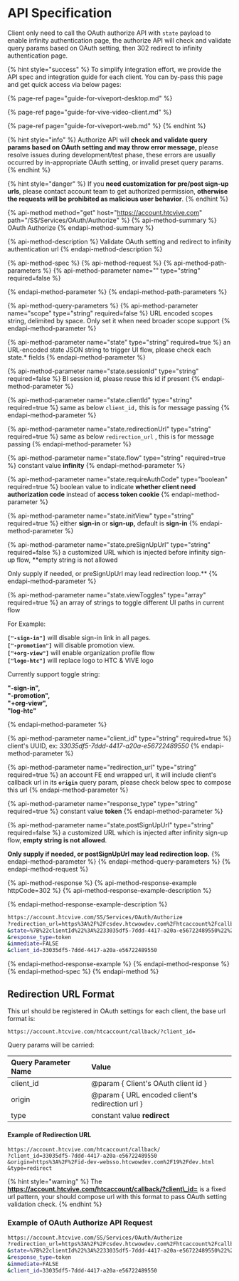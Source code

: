 # API Specification

Client only need to call the OAuth authorize API with `state` payload to enable infinity authentication page, the authorize API will check and validate query params based on OAuth setting, then 302 redirect to infinity authentication page. 

{% hint style="success" %}
To simplify integration effort, we provide the API spec and integration guide for each client. You can by-pass this page and get quick access via below pages:

{% page-ref page="guide-for-viveport-desktop.md" %}

{% page-ref page="guide-for-vive-video-client.md" %}

{% page-ref page="guide-for-viveport-web.md" %}
{% endhint %}

{% hint style="info" %}
Authorize API  will **check and validate query params based on OAuth setting and may throw error message,**  please resolve issues during development/test phase, these errors are usually occurred by in-appropriate OAuth setting, or invalid preset query params.
{% endhint %}

{% hint style="danger" %}
If you **need customization for pre/post sign-up urls**, please contact account team to get authorized permission, **otherwise the requests will be prohibited as malicious user behavior**.
{% endhint %}

{% api-method method="get" host="https://account.htcvive.com" path="/SS/Services/OAuth/Authorize" %}
{% api-method-summary %}
OAuth Authorize
{% endapi-method-summary %}

{% api-method-description %}
Validate OAuth setting and redirect to infinity authentication url
{% endapi-method-description %}

{% api-method-spec %}
{% api-method-request %}
{% api-method-path-parameters %}
{% api-method-parameter name="" type="string" required=false %}

{% endapi-method-parameter %}
{% endapi-method-path-parameters %}

{% api-method-query-parameters %}
{% api-method-parameter name="scope" type="string" required=false %}
URL encoded scopes string, delimited by space. Only set it when need broader scope support
{% endapi-method-parameter %}

{% api-method-parameter name="state" type="string" required=true %}
an URL-encoded state JSON string to trigger UI flow, please check each state.\* fields
{% endapi-method-parameter %}

{% api-method-parameter name="state.sessionId" type="string" required=false %}
BI session id, please reuse this id if present
{% endapi-method-parameter %}

{% api-method-parameter name="state.clientId" type="string" required=true %}
same as below `client_id,` this is for message passing
{% endapi-method-parameter %}

{% api-method-parameter name="state.redirectionUrl" type="string" required=true %}
same as below `redirection_url` , this is for message passing
{% endapi-method-parameter %}

{% api-method-parameter name="state.flow" type="string" required=true %}
constant value **infinity**
{% endapi-method-parameter %}

{% api-method-parameter name="state.requireAuthCode" type="boolean" required=true %}
boolean value to indicate **whether client need authorization code** instead of **access token cookie**
{% endapi-method-parameter %}

{% api-method-parameter name="state.initView" type="string" required=true %}
either **sign-in** or **sign-up,** default is **sign-in**
{% endapi-method-parameter %}

{% api-method-parameter name="state.preSignUpUrl" type="string" required=false %}
a customized URL which is injected before infinity sign-up flow, **empty string is not allowed  
  
Only supply if needed, or preSignUpUrl may lead redirection loop.**
{% endapi-method-parameter %}

{% api-method-parameter name="state.viewToggles" type="array" required=true %}
an array of strings to toggle different UI paths in current flow  
  
For Example:  
  
**`["-sign-in"]`** will disable sign-in link in all pages.  
**`["-promotion"]`** will disable promotion view.  
**`["+org-view"]`** will enable organization profile flow  
**`["logo-htc"]`** will replace logo to HTC & VIVE logo  
  
Currently support toggle string:  
  
**"-sign-in",  
"-promotion",  
"+org-view",  
"log-htc"**  
  
  
{% endapi-method-parameter %}

{% api-method-parameter name="client\_id" type="string" required=true %}
client's UUID, ex: _33035df5-7ddd-4417-a20a-e56722489550_
{% endapi-method-parameter %}

{% api-method-parameter name="redirection\_url" type="string" required=true %}
an account FE end wrapped url, it will include client's callback url in its **`origin`**  query param, please check below spec to compose this url
{% endapi-method-parameter %}

{% api-method-parameter name="response\_type" type="string" required=true %}
constant value **token**
{% endapi-method-parameter %}

{% api-method-parameter name="state.postSignUpUrl" type="string" required=false %}
a customized URL which is injected after infinity sign-up flow, **empty string is not allowed**.  
  
**Only supply if needed, or postSignUpUrl may lead redirection loop.**
{% endapi-method-parameter %}
{% endapi-method-query-parameters %}
{% endapi-method-request %}

{% api-method-response %}
{% api-method-response-example httpCode=302 %}
{% api-method-response-example-description %}

{% endapi-method-response-example-description %}

```bash
https://account.htcvive.com/SS/Services/OAuth/Authorize
?redirection_url=https%3A%2F%2Fcsdev.htcwowdev.com%2Fhtcaccount%2Fcallback%2F%3Fclient_id%3D33035df5-7ddd-4417-a20a-e56722489550%26origin%3Dhttps%253A%252F%252Fid-dev-websso.htcwowdev.com%252F19%252Fdev.html%26type%3Dredirect
&state=%7B%22clientId%22%3A%2233035df5-7ddd-4417-a20a-e56722489550%22%2C%22redirectionUrl%22%3A%22https%3A%2F%2Fid-dev-websso.htcwowdev.com%2F19%2Fdev.html%22%2C%22flow%22%3A%22infinity%22%2C%22initView%22%3A%22sign-in%22%2C%22viewToggles%22%3A%5B%5D%2C%22preSignUpUrl%22%3A%22%22%7D
&response_type=token
&immediate=FALSE
&client_id=33035df5-7ddd-4417-a20a-e56722489550
```
{% endapi-method-response-example %}
{% endapi-method-response %}
{% endapi-method-spec %}
{% endapi-method %}

## Redirection URL Format

This url should be registered in OAuth settings for each client, the base url format is:

```text
https://account.htcvive.com/htcaccount/callback/?client_id=
```

Query params will be carried:

| Query Parameter Name | Value |
| :--- | :--- |
| client\_id | @param { Client's OAuth client id } |
| origin | @param { URL encoded client's redirection url } |
| type | constant value **redirect** |

#### Example of Redirection URL

```text
https://account.htcvive.com/htcaccount/callback/
?client_id=33035df5-7ddd-4417-a20a-e56722489550
&origin=https%3A%2F%2Fid-dev-websso.htcwowdev.com%2F19%2Fdev.html
&type=redirect
```

{% hint style="warning" %}
The **https://account.htcvive.com/htcaccount/callback/?client\_id=** is a fixed url pattern, your should compose url with this format to pass OAuth setting validation check.
{% endhint %}

### Example of OAuth Authorize API Request

```bash
https://account.htcvive.com/SS/Services/OAuth/Authorize
?redirection_url=https%3A%2F%2Fcsdev.htcwowdev.com%2Fhtcaccount%2Fcallback%2F%3Fclient_id%3D33035df5-7ddd-4417-a20a-e56722489550%26origin%3Dhttps%253A%252F%252Fid-dev-websso.htcwowdev.com%252F19%252Fdev.html%26type%3Dredirect
&state=%7B%22clientId%22%3A%2233035df5-7ddd-4417-a20a-e56722489550%22%2C%22redirectionUrl%22%3A%22https%3A%2F%2Fid-dev-websso.htcwowdev.com%2F19%2Fdev.html%22%2C%22flow%22%3A%22infinity%22%2C%22initView%22%3A%22sign-in%22%2C%22viewToggles%22%3A%5B%5D%2C%22preSignUpUrl%22%3A%22%22%2C%22postSignUpUrl%22%3A%22%22%7D
&response_type=token
&immediate=FALSE
&client_id=33035df5-7ddd-4417-a20a-e56722489550
```

